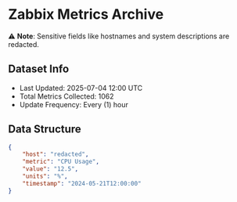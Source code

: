 # Zabbix Metrics Archive

⚠️ **Note**: Sensitive fields like hostnames and system descriptions are redacted.

## Dataset Info
- Last Updated: 2025-07-04 12:00 UTC
- Total Metrics Collected: 1062
- Update Frequency: Every (1) hour

## Data Structure
```json
{
    "host": "redacted",
    "metric": "CPU Usage",
    "value": "12.5",
    "units": "%",
    "timestamp": "2024-05-21T12:00:00"
}
```

